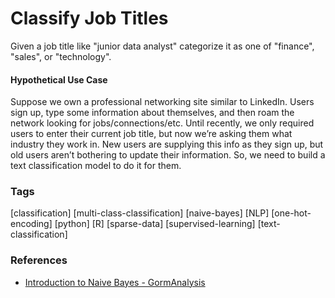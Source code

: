 # Classify Job Titles
Given a job title like "junior data analyst" categorize it as one of "finance", "sales", or "technology".

#### Hypothetical Use Case
Suppose we own a professional networking site similar to LinkedIn. Users sign up, type some information about themselves, and then roam the network looking for jobs/connections/etc. Until recently, we only required users to enter their current job title, but now we’re asking them what industry they work in. New users are supplying this info as they sign up, but old users aren’t bothering to update their information. So, we need to build a text classification model to do it for them.

### Tags
[classification] [multi-class-classification] [naive-bayes] [NLP] [one-hot-encoding] [python] [R] [sparse-data] [supervised-learning] [text-classification]

### References
- [Introduction to Naive Bayes - GormAnalysis](http://gormanalysis.com/introduction-to-naive-bayes/)
